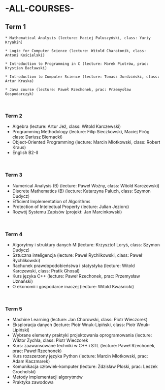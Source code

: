 # -ALL-COURSES-


## Term 1

    * Mathematical Analysis (lecture: Maciej Paluszyński, class: Yuriy Kryakin)

    * Logic for Computer Science (lecture: Witold Charatonik, class: Antoni Kościelski)

    * Introduction to Programming in C (lecture: Marek Piotrów, prac: Krystian Bacławski)

    * Introduction to Computer Science (lecture: Tomasz Jurdziński, class: Artur Kraska)

    * Java course (lecture: Paweł Rzechonek, prac: Przemysław Gospodarczyk)


<br>

<h3>Term 2</h3>
<ul>
    <li>Algebra (lecture: Artur Jeż, class: Witold Karczewski)</li>
    <li>Programming Methodology (lecture: Filip Sieczkowski, Maciej Piróg class: Dariusz Biernacki)</li>
    <li>Object-Oriented Programming (lecture: Marcin Młotkowski, class: Robert Kraus)</li>
    <li>English B2-II</li>
</ul>

<br>

<h3>Term 3</h3>
<ul>
    <li>Numerical Analysis (B) (lecture: Paweł Woźny, class: Witold Karczewski)</li>
    <li>Discrete Mathematics (B) (lecture: Katarzyna Paluch, class: Szymon Dudycz)</li>
    <li>Efficient Implementation of Algorithms</li>
    <li>Protection of Intelectual Property (lecture: Julian Jezioro)</li>
    <li>Rozwój Systemu Zapisów (projekt: Jan Marcinkowski)</li>
</ul>

<br>

<h3>Term 4</h3>
<ul>
    <li>Algorytmy i struktury danych M (lecture: Krzysztof Loryś, class: Szymon Dudycz)</li>
    <li>Sztuczna inteligencja (lecture: Paweł Rychlikowski, class: Paweł Rychlikowski)</li>
    <li>Rachunek prawdopodobieństwa i statystyka (lecture: Witold Karczewski, class: Pratik Ghosal)</li>
    <li>Kurs języka C++ (lecture: Paweł Rzechonek, prac: Przemysław Uznański)</li>
    <li>O ekonomii i gospodarce inaczej (lecture: Witold Kwaśnicki) </li>
</ul>

<br>

<h3>Term 5</h3>
<ul>
    <li>Machine Learning (lecture: Jan Chorowski, class: Piotr Wieczorek)</li>
    <li>Eksploracja danych (lecture: Piotr Wnuk-Lipiński, class: Piotr Wnuk-Lipiński)</li>
    <li>Wybrane elementy praktyki projektowania oprogramowania (lecture: Wiktor Zychla, class: Piotr Wieczorek</li>
    <li>Kurs: zaawansowane techniki w C++ i STL (lecture: Paweł Rzechonek, prac: Paweł Rzechonek)</li>
    <li>Kurs rozszerzony języka Python (lecture: Marcin Młotkowski, prac: Adam Kaczmarek)</li>
    <li>Komunikacja człowiek-komputer (lecture: Zdzisław Płoski, prac: Leszek Grocholski)</li>
    <li>Metody implementacji algorytmów</li>
    <li>Praktyka zawodowa</li>
</ul>
